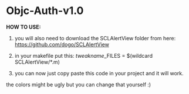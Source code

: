 # Objc-Auth-v1.0

**HOW TO USE:**

1. you will also need to download the SCLAlertView folder from here: https://github.com/dogo/SCLAlertView

2. in your makefile put this: *tweakname*_FILES = $(wildcard SCLAlertView/*.m)

3. you can now just copy paste this code in your project and it will work.




the colors might be ugly but you can change that yourself :)
